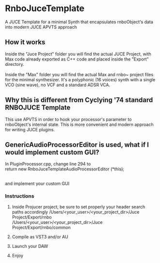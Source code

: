 # RnboJuceTemplate
A JUCE Template for a minimal Synth that encapsulates rnboObject's data into modern JUCE APVTS approach

## How it works
Inside the "Juce Project" folder you will find the actual JUCE Project, with Max code already exported as C++ code and placed inside the "Export" directory.
<br><br>Inside the "Max" folder you will find the actual Max and rnbo~ project files for the minimal synthesizer. It's a polyphonic (16 voices) synth with a single VCO (sine wave), no VCF and a standard ADSR VCA.

## Why this is different from Cyclying '74 standard RNBOJUCE Template
This use APVTS in order to hook your processor's parameter to rnboObject's internal state. This is more convenient and modern approach for writing JUCE plugins.

## GenericAudioProcessorEditor is used, what if I would implement custom GUI? 
In PluginProcessor.cpp, change line 294 to<br>
return new RnboJuceTemplateAudioProcessorEditor (*this);

<br>and implement your custom GUI

### Instructions
1. Inside Projucer project, be sure to set properly your header search paths accordingly 
/Users/<your_user>/<your_project_dir>/Juce Project/Export/rnbo<br>
/Users/<your_user>/<your_project_dir>/Juce Project/Export/rnbo/common

2. Compile as VST3 and/or AU

3. Launch your DAW

4. Enjoy


